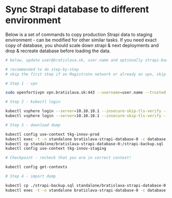 # Sync Strapi database to different environment

Below is a set of commands to copy production Strapi data to staging environment - can be modified for other similar tasks. If you need exact copy of database, you should scale down strapi & next deployments and drop & recreate database before loading the data.

```bash
# below, update user@bratislava.sk, user.name and optionally strapi-backup.sql to unique file name

# recommended to do step-by-step
# skip the first step if on Magistrate network or already on vpn, skip the second if already logged in to kubernetes clusters

# Step 1 - vpn

sudo openfortivpn vpn.bratislava.sk:443 --username=user.name --trusted-cert 249c03e8a78ee9b45b9f2afa2e13bd59da1384b7377d133fa0caff86af45b28d

# Step 2 - kubectl login

kubectl vsphere login --server=10.10.10.1 --insecure-skip-tls-verify --tanzu-kubernetes-cluster-name=tkg-innov-staging -u user@bratislava.sk
kubectl vsphere login --server=10.10.10.1 --insecure-skip-tls-verify --tanzu-kubernetes-cluster-name=tkg-innov-prod -u user@bratislava.sk

# Step 3 - download dump

kubectl config use-context tkg-innov-prod
kubectl exec -t -n standalone bratislava-strapi-database-0 -c database -- sh -c "pg_dump -c -U strapi strapi > strapi-backup.sql"
kubectl cp standalone/bratislava-strapi-database-0:/strapi-backup.sql ./strapi-backup.sql
kubectl config use-context tkg-innov-staging

# Checkpoint - recheck that you are in correct context! 

kubectl config get-contexts

# Step 4 - import dump

kubectl cp ./strapi-backup.sql standalone/bratislava-strapi-database-0:/strapi-backup.sql
kubectl exec -t -n standalone bratislava-strapi-database-0 -c database -- sh -c "psql -U strapi strapi < strapi-backup.sql"
```
